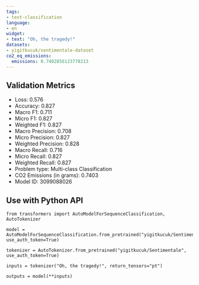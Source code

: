 ```yaml
---
tags:
- text-classification
language:
- en
widget:
- text: "Oh, the tragedy!"
datasets:
- yigitkucuk/sentimentale-dataset
co2_eq_emissions:
  emissions: 0.7402856123778213
---
```


## Validation Metrics

- Loss: 0.576
- Accuracy: 0.827
- Macro F1: 0.711
- Micro F1: 0.827
- Weighted F1: 0.827
- Macro Precision: 0.708
- Micro Precision: 0.827
- Weighted Precision: 0.828
- Macro Recall: 0.716
- Micro Recall: 0.827
- Weighted Recall: 0.827
- Problem type: Multi-class Classification
- CO2 Emissions (in grams): 0.7403
- Model ID: 3099088026

## Use with Python API

```
from transformers import AutoModelForSequenceClassification, AutoTokenizer

model = AutoModelForSequenceClassification.from_pretrained("yigitkucuk/Sentimentale", use_auth_token=True)

tokenizer = AutoTokenizer.from_pretrained("yigitkucuk/Sentimentale", use_auth_token=True)

inputs = tokenizer("Oh, the tragedy!", return_tensors="pt")

outputs = model(**inputs)
```
